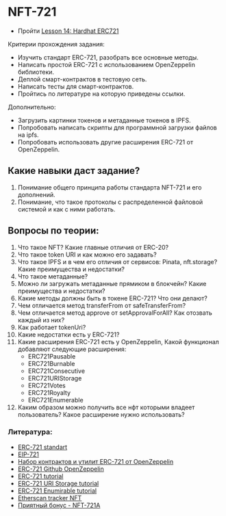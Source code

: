 # NFT-721

- Пройти [Lesson 14: Hardhat ERC721](https://github.com/smartcontractkit/full-blockchain-solidity-course-js#lesson-14-hardhat-nfts-everything-you-need-to-know-about-nfts)

Критерии прохождения задания:
- Изучить стандарт ERC-721, разобрать все основные методы.
- Написать простой ERC-721 с использованием OpenZeppelin библиотеки.
- Деплой смарт-контрактов в тестовую сеть.
- Написать тесты для смарт-контрактов.
- Пройтись по литературе на которую приведены ссылки.

Дополнительно:
- Загрузить картинки токенов и метаданные токенов в IPFS.
- Попробовать написать скрипты для программной загрузки файлов на ipfs.
- Попробовать использовать другие расширения ERC-721 от OpenZeppelin.

## Какие навыки даст задание?

1. Понимание общего принципа работы стандарта NFT-721 и его дополнений.
2. Понимание, что такое протоколы с распределенной файловой системой и как с ними работать.

## Вопросы по теории:

1. Что такое NFT? Какие главные отличия от ERC-20?
2. Что такое token URI и как можно его задавать?
3. Что такое IPFS и в чем его отличия от сервисов: Pinata, nft.storage? Какие преимущества и недостатки?
4. Что такое метаданные?
5. Можно ли загружать метаданные прямиком в блокчейн? Какие преимущества и недостатки?
6. Какие методы должны быть в токене ERC-721? Что они делают?
7. Чем отличается метод transferFrom от safeTransferFrom?
8. Чем отличается метод approve от setApprovalForAll? Как отозвать каждый из них?
9. Как работает tokenUri?
10. Какие недостатки есть у ERC-721?
11. Какие расширения ERC-721 есть у OpenZeppelin, Какой функционал добавляют следующие расширения:
    - ERC721Pausable
    - ERC721Burnable
    - ERC721Consecutive
    - ERC721URIStorage
    - ERC721Votes
    - ERC721Royalty
    - ERC721Enumerable
12. Каким образом можно получить все нфт которыми владеет пользователь? Какое расширение нужно использовать?

### Литература:

- [ERC-721 standart](https://ethereum.org/en/developers/docs/standards/tokens/erc-721/)
- [EIP-721](https://eips.ethereum.org/EIPS/eip-721)
- [Набор контрактов и утилит ERC-721 от OpenZeppelin](https://docs.openzeppelin.com/contracts/4.x/erc721)
- [ERC-721 Github OpenZeppelin](https://github.com/OpenZeppelin/openzeppelin-contracts/tree/master/contracts/token/ERC721)
- [ERC-721 tutorial](https://www.youtube.com/watch?v=YwXXLmRZI3Y&ab_channel=BlockchainBob)
- [ERC-721 URI Storage tutorial](https://www.youtube.com/watch?v=NU5Z-NIK4_U&ab_channel=BlockchainBob)
- [ERC-721 Enumirable tutorial](https://www.youtube.com/watch?v=hL5uPgEAuIo&ab_channel=BlockchainBob)
- [Etherscan tracker NFT](https://etherscan.io/tokens-nft)
- [Приятный бонус - NFT-721A](https://www.erc721a.org/)
